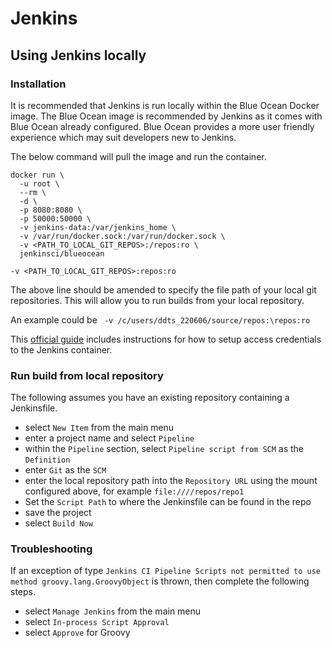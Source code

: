 # Jenkins

## Using Jenkins locally

### Installation

It is recommended that Jenkins is run locally within the Blue Ocean Docker image. The Blue Ocean image is recommended by Jenkins as it comes with Blue Ocean already configured. Blue Ocean provides a more user friendly experience which may suit developers new to Jenkins.

The below command will pull the image and run the container.

```
docker run \
  -u root \
  --rm \
  -d \
  -p 8080:8080 \
  -p 50000:50000 \
  -v jenkins-data:/var/jenkins_home \
  -v /var/run/docker.sock:/var/run/docker.sock \
  -v <PATH_TO_LOCAL_GIT_REPOS>:/repos:ro \
  jenkinsci/blueocean
```

`-v <PATH_TO_LOCAL_GIT_REPOS>:repos:ro`

The above line should be amended to specify the file path of your local git repositories. This will allow you to run builds from your local repository.

An example could be ` -v /c/users/ddts_220606/source/repos:\repos:ro`

This [official guide](https://jenkins.io/doc/book/installing/) includes instructions for how to setup access credentials to the Jenkins container.

### Run build from local repository

The following assumes you have an existing repository containing a Jenkinsfile.

- select `New Item` from the main menu
- enter a project name and select `Pipeline`
- within the `Pipeline` section, select `Pipeline script from SCM` as the `Definition`
- enter `Git` as the `SCM`
- enter the local repository path into the `Repository URL` using the mount configured above, for example `file:////repos/repo1`
- Set the `Script Path` to where the Jenkinsfile can be found in the repo
- save the project
- select `Build Now`

### Troubleshooting

If an exception of type `Jenkins CI Pipeline Scripts not permitted to use method groovy.lang.GroovyObject` is thrown, then complete the following steps.

- select `Manage Jenkins` from the main menu
- select `In-process Script Approval`
- select `Approve` for Groovy

